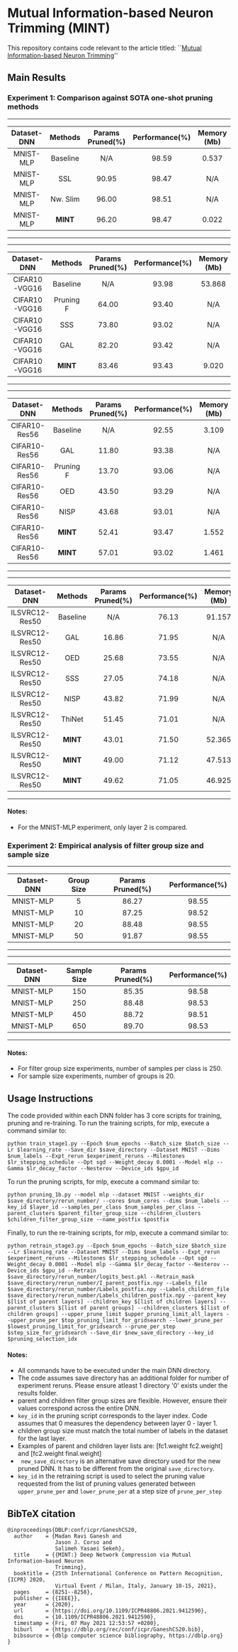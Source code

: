 # Mutual Information-based Neuron Trimming (MINT)
This repository contains code relevant to the article titled: ``[Mutual Information-based Neuron Trimming](https://doi.org/10.1109/ICPR48806.2021.9412590)''  


## Main Results

### Experiment 1: Comparison against SOTA one-shot pruning methods
----------------------------------------------------------------------------------------
| Dataset-DNN |  Methods  |   Params Pruned(\%) |    Performance(\%)   |  Memory (Mb)  |
|:-----------:|:---------:|:-------------------:|:--------------------:|:-------------:|
|  MNIST-MLP  |  Baseline |         N/A         |        98.59         |     0.537     |
|  MNIST-MLP  |  SSL      |         90.95       |        98.47         |     N/A       |
|  MNIST-MLP  |  Nw. Slim |         96.00       |        98.51         |     N/A       |
|  MNIST-MLP  |  **MINT** |         96.20       |        98.47         |     0.022     |
----------------------------------------------------------------------------------------

----------------------------------------------------------------------------------------
| Dataset-DNN |  Methods  |   Params Pruned(\%) |    Performance(\%)   |  Memory (Mb)  |
|:-----------:|:---------:|:-------------------:|:--------------------:|:-------------:|
|CIFAR10-VGG16|  Baseline |         N/A         |        93.98         |     53.868    |
|CIFAR10-VGG16|  Pruning F|         64.00       |        93.40         |     N/A       |
|CIFAR10-VGG16|  SSS      |         73.80       |        93.02         |     N/A       |
|CIFAR10-VGG16|  GAL      |         82.20       |        93.42         |     N/A       |
|CIFAR10-VGG16|  **MINT** |         83.46       |        93.43         |     9.020     |
----------------------------------------------------------------------------------------

----------------------------------------------------------------------------------------
| Dataset-DNN |  Methods  |   Params Pruned(\%) |    Performance(\%)   |  Memory (Mb)  |
|:-----------:|:---------:|:-------------------:|:--------------------:|:-------------:|
|CIFAR10-Res56|  Baseline |         N/A         |        92.55         |     3.109     |
|CIFAR10-Res56|  GAL      |         11.80       |        93.38         |     N/A       |
|CIFAR10-Res56|  Pruning F|         13.70       |        93.06         |     N/A       |
|CIFAR10-Res56|  OED      |         43.50       |        93.29         |     N/A       |
|CIFAR10-Res56|  NISP     |         43.68       |        93.01         |     N/A       |
|CIFAR10-Res56|  **MINT** |         52.41       |        93.47         |     1.552     |
|CIFAR10-Res56|  **MINT** |         57.01       |        93.02         |     1.461     |
----------------------------------------------------------------------------------------

-----------------------------------------------------------------------------------------
| Dataset-DNN  |  Methods  |   Params Pruned(\%) |    Performance(\%)   |  Memory (Mb)  |
|:------------:|:---------:|:-------------------:|:--------------------:|:-------------:|
|ILSVRC12-Res50|  Baseline |         N/A         |        76.13         |     91.157    |
|ILSVRC12-Res50|  GAL      |         16.86       |        71.95         |     N/A       |
|ILSVRC12-Res50|  OED      |         25.68       |        73.55         |     N/A       |
|ILSVRC12-Res50|  SSS      |         27.05       |        74.18         |     N/A       |
|ILSVRC12-Res50|  NISP     |         43.82       |        71.99         |     N/A       |
|ILSVRC12-Res50|  ThiNet   |         51.45       |        71.01         |     N/A       |
|ILSVRC12-Res50|  **MINT** |         43.01       |        71.50         |     52.365    |
|ILSVRC12-Res50|  **MINT** |         49.00       |        71.12         |     47.513    |
|ILSVRC12-Res50|  **MINT** |         49.62       |        71.05         |     46.925    |
-----------------------------------------------------------------------------------------

#### Notes:
- For the MNIST-MLP experiment, only layer 2 is compared.

### Experiment 2: Empirical analysis of filter group size and sample size
---------------------------------------------------------------------------
| Dataset-DNN |  Group Size  |   Params Pruned(\%) |    Performance(\%)   |
|:-----------:|:------------:|:-------------------:|:--------------------:|
|  MNIST-MLP  |      5       |         86.27       |        98.55         |
|  MNIST-MLP  |      10      |         87.25       |        98.52         |
|  MNIST-MLP  |      20      |         88.48       |        98.55         |
|  MNIST-MLP  |      50      |         91.87       |        98.55         |
---------------------------------------------------------------------------

---------------------------------------------------------------------------
| Dataset-DNN |  Sample Size |   Params Pruned(\%) |    Performance(\%)   |
|:-----------:|:------------:|:-------------------:|:--------------------:|
|  MNIST-MLP  |      150     |         85.35       |        98.58         |
|  MNIST-MLP  |      250     |         88.48       |        98.53         |
|  MNIST-MLP  |      450     |         88.72       |        98.51         |
|  MNIST-MLP  |      650     |         89.70       |        98.53         |
---------------------------------------------------------------------------

#### Notes:
- For filter group size experiments, number of samples per class is 250.
- For sample size experiments, number of groups is 20.


## Usage Instructions
The code provided within each DNN folder has 3 core scripts for training, pruning and re-training.
To run the training scripts, for mlp, execute a command similar to:

```
python train_stage1.py --Epoch $num_epochs --Batch_size $batch_size --Lr $learning_rate --Save_dir $save_directory --Dataset MNIST --Dims $num_labels --Expt_rerun $experiment_reruns --Milestones $lr_stepping_schedule --Opt sgd --Weight_decay 0.0001 --Model mlp --Gamma $lr_decay_factor --Nesterov --Device_ids $gpu_id
```

To run the pruning scripts, for mlp, execute a command similar to:

```
python pruning_1b.py --model mlp --dataset MNIST --weights_dir $save_directory/rerun_number/ --cores $num_cores --dims $num_labels --key_id $layer_id --samples_per_class $num_samples_per_class --parent_clusters $parent_filter_group_size --children_clusters $children_filter_group_size --name_postfix $postfix
```

Finally, to run the re-training scripts, for mlp, execute a command similar to:

```
python retrain_stage3.py --Epoch $num_epochs --Batch_size $batch_size --Lr $learning_rate --Dataset MNIST --Dims $num_labels --Expt_rerun $experiment_reruns --Milestones $lr_stepping_schedule --Opt sgd --Weight_decay 0.0001 --Model mlp --Gamma $lr_decay_factor --Nesterov --Device_ids $gpu_id --Retrain $save_directory/rerun_number/logits_best.pkl --Retrain_mask $save_directory/rerun_number/I_parent_postfix.npy --Labels_file $save_directory/rerun_number/Labels_postfix.npy --Labels_children_file $save_directory/rerun_number/Labels_children_postfix.npy --parent_key  $[list of parent layers] --children_key $[list of children layers] --parent_clusters $[list of parent groups] --children_clusters $[list of children groups] --upper_prune_limit $upper_pruning_limit_all_layers --upper_prune_per $top_pruning_limit_for_gridsearch --lower_prune_per $lowest_pruning_limit_for_gridsearch --prune_per_step $step_size_for_gridsearch --Save_dir $new_save_directory --key_id $pruning_selection_idx
```

#### Notes:
- All commands have to be executed under the main DNN directory.
- The code assumes save directory has an additional folder for number of experiment reruns. Please ensure atleast 1 directory '0' exists under the results folder.
- parent and children filter group sizes are flexible. However, ensure their values correspond across the entire DNN.
- ```key_id``` in the pruning script corresponds to the layer index. Code assumes that 0 measures the dependency between layer 0 - layer 1.
- children group size must match the total number of labels in the dataset for the last layer.
- Examples of parent and children layer lists are: [fc1.weight fc2.weight] and [fc2.weight final.weight]
- ``` new_save_directory``` is an alternative save directory used for the new pruned DNN. It has to be different from the original ```save_directory```.
- ```key_id``` in the retraining script is used to select the pruning value requested from the list of pruning values generated between ```upper_prune_per``` and ```lower_prune_per``` at a step size of ```prune_per_step```

## BibTeX citation
```
@inproceedings{DBLP:conf/icpr/GaneshCS20,
  author    = {Madan Ravi Ganesh and
               Jason J. Corso and
               Salimeh Yasaei Sekeh},
  title     = {{MINT:} Deep Network Compression via Mutual Information-based Neuron
               Trimming},
  booktitle = {25th International Conference on Pattern Recognition, {ICPR} 2020,
               Virtual Event / Milan, Italy, January 10-15, 2021},
  pages     = {8251--8258},
  publisher = {{IEEE}},
  year      = {2020},
  url       = {https://doi.org/10.1109/ICPR48806.2021.9412590},
  doi       = {10.1109/ICPR48806.2021.9412590},
  timestamp = {Fri, 07 May 2021 12:53:57 +0200},
  biburl    = {https://dblp.org/rec/conf/icpr/GaneshCS20.bib},
  bibsource = {dblp computer science bibliography, https://dblp.org}
}
```
